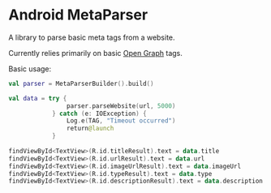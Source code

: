 # Android MetaParser

A library to parse basic meta tags from a website.

Currently relies primarily on basic [Open Graph](http://ogp.me/#metadata) tags.

Basic usage:

```kotlin
val parser = MetaParserBuilder().build()

val data = try {
                parser.parseWebsite(url, 5000)
            } catch (e: IOException) {
                Log.e(TAG, "Timeout occurred")
                return@launch
            }
            
findViewById<TextView>(R.id.titleResult).text = data.title
findViewById<TextView>(R.id.urlResult).text = data.url
findViewById<TextView>(R.id.imageUrlResult).text = data.imageUrl
findViewById<TextView>(R.id.typeResult).text = data.type
findViewById<TextView>(R.id.descriptionResult).text = data.description
```